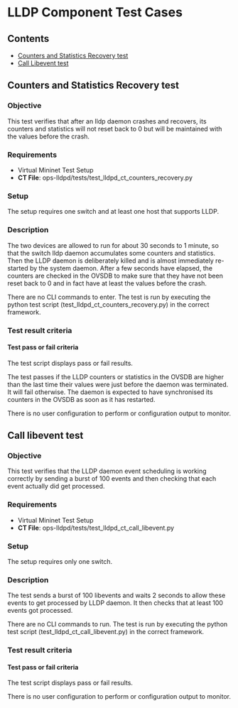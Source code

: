 
# LLDP Component Test Cases

## Contents

- [Counters and Statistics Recovery test](#counters-and-statistics-recovery-test)
- [Call Libevent test](#call-libevent-test)

## Counters and Statistics Recovery test

### Objective

This test verifies that after an lldp daemon crashes and recovers,
its counters and statistics will not reset back to 0 but
will be maintained with the values before the crash.

### Requirements

- Virtual Mininet Test Setup
- **CT File**: ops-lldpd/tests/test_lldpd_ct_counters_recovery.py

### Setup

The setup requires one switch and at least one host that supports
LLDP.

### Description

The two devices are allowed to run for about 30 seconds
to 1 minute, so that the switch lldp daemon accumulates some
counters and statistics.  Then the LLDP daemon is deliberately killed
and is almost immediately re-started by the system daemon.  After a few
seconds have elapsed, the counters are checked in the OVSDB to make
sure that they have not been reset back to 0 and in fact have at least the
values before the crash.

There are no CLI commands to enter.  The test is run by executing
the python test script (test_lldpd_ct_counters_recovery.py) in the
correct framework.

### Test result criteria

#### Test pass or fail criteria

The test script displays pass or fail results.

The test passes if the LLDP counters or statistics in the OVSDB are
higher than the last time their values were just before the daemon
was terminated. It will fail otherwise. The daemon is expected to
have synchronised its counters in the OVSDB as soon as it has restarted.

There is no user configuration to perform or configuration output
to monitor.

## Call libevent test

### Objective
This test verifies that the LLDP daemon event scheduling is working
correctly by sending a burst of 100 events and then checking that each
event actually did get processed.

### Requirements

- Virtual Mininet Test Setup
- **CT File**: ops-lldpd/tests/test_lldpd_ct_call_libevent.py

### Setup

The setup requires only one switch.

### Description

The test sends a burst of 100 libevents and waits 2 seconds to allow
these events to get processed by LLDP daemon. It then checks that at
least 100 events got processed.

There are no CLI commands to run.  The test is run by executing
the python test script (test_lldpd_ct_call_libevent.py) in the correct
framework.

### Test result criteria

#### Test pass or fail criteria

The test script displays pass or fail results.

There is no user configuration to perform or configuration output
to monitor.
